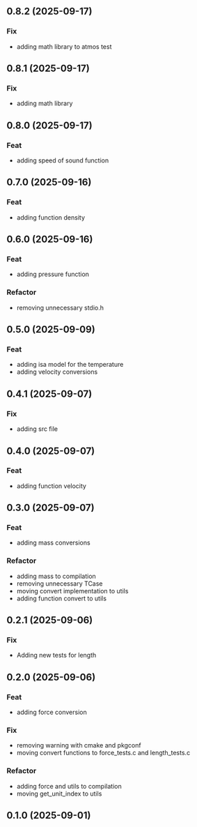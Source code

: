 ## 0.8.2 (2025-09-17)

### Fix

- adding math library to atmos test

## 0.8.1 (2025-09-17)

### Fix

- adding math library

## 0.8.0 (2025-09-17)

### Feat

- adding speed of sound function

## 0.7.0 (2025-09-16)

### Feat

- adding function density

## 0.6.0 (2025-09-16)

### Feat

- adding pressure function

### Refactor

- removing unnecessary stdio.h

## 0.5.0 (2025-09-09)

### Feat

- adding isa model for the temperature
- adding velocity conversions

## 0.4.1 (2025-09-07)

### Fix

- adding src file

## 0.4.0 (2025-09-07)

### Feat

- adding function velocity

## 0.3.0 (2025-09-07)

### Feat

- adding mass conversions

### Refactor

- adding mass to compilation
- removing unnecessary TCase
- moving convert implementation to utils
- adding function convert to utils

## 0.2.1 (2025-09-06)

### Fix

- Adding new tests for length

## 0.2.0 (2025-09-06)

### Feat

- adding force conversion

### Fix

- removing warning with cmake and pkgconf
- moving convert functions to force_tests.c and length_tests.c

### Refactor

- adding force and utils to compilation
- moving get_unit_index to utils

## 0.1.0 (2025-09-01)
